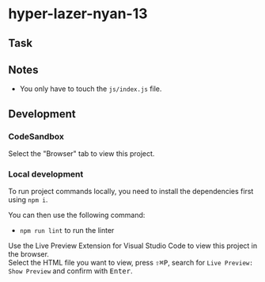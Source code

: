 # hyper-lazer-nyan-13

## Task

## Notes

- You only have to touch the `js/index.js` file.

## Development

### CodeSandbox

Select the "Browser" tab to view this project.

### Local development

To run project commands locally, you need to install the dependencies first using `npm i`.

You can then use the following command:

- `npm run lint` to run the linter

Use the Live Preview Extension for Visual Studio Code to view this project in the browser.  
Select the HTML file you want to view, press <kbd>⇧</kbd><kbd>⌘</kbd><kbd>P</kbd>, search for `Live Preview: Show Preview` and confirm with <kbd>Enter</kbd>.
